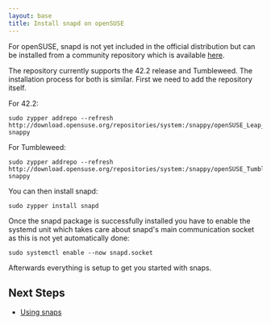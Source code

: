 ```yaml
---
layout: base
title: Install snapd on openSUSE
---
```


For openSUSE, snapd is not yet included in the official distribution but can be
installed from a community repository which is available [here](https://build.opensuse.org/package/show/system:snappy/snapd).

The repository currently supports the 42.2 release and Tumbleweed. The installation
process for both is similar. First we need to add the repository itself.

For 42.2:

```
sudo zypper addrepo --refresh http://download.opensuse.org/repositories/system:/snappy/openSUSE_Leap_42.2/ snappy
```
For Tumbleweed:

```
sudo zypper addrepo --refresh http://download.opensuse.org/repositories/system:/snappy/openSUSE_Tumbleweed/ snappy
```

You can then install snapd:

```
sudo zypper install snapd
```

Once the snapd package is successfully installed you have to
enable the systemd unit which takes care about snapd's main
communication socket as this is not yet automatically done:

```
sudo systemctl enable --now snapd.socket
```

Afterwards everything is setup to get you started with snaps.

## Next Steps

 * [Using snaps](usage)
